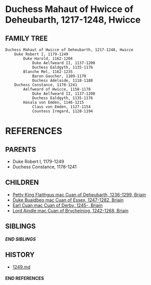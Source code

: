 # Duchess Mahaut of Hwicce of Deheubarth, 1217-1248, Hwicce

## FAMILY TREE 
```
Duchess Mahaut of Hwicce of Deheubarth, 1217-1248, Hwicce
    Duke Robert I, 1179-1249    
        Duke Harold, 1162-1204
            Duke Aelfweard II, 1137-1200
            Duchess Ealdgyth, 1135-1176
        Blanche Mel, 1162-1235
            Baron Gaucher, 1109-1170
            Duchess Adelaide, 1118-1188
    Duchess Constance, 1178-1241
        Aelfweard of Hwicce, 1158-1178
            Duke Aelfweard II, 1137-1200
            Duchess Ealdgyth, 1135-1176
        Hasala von Emden, 1146-1215
            Claus von Emden, 1127-1154
            Countess Irmgard, 1128-1194
```


# REFERENCES

## PARENTS 
* Duke Robert I, 1179-1249
* Duchess Constance, 1178-1241

## CHILDREN 
* [Petty King Flaithgus mac Cuan of Deheubarth, 1236-1299, Briain](p/flaithgus_mac_cuan_1236.md)
* [Duke Buaidbeo mac Cuan of Essex, 1247-1282, Briain](p/buaidbeo_mac_cuan_1247.md)
* [Earl Cuan mac Cuan of Derby, 1245-, Briain](p/cuan_mac_cuan_1245.md)
* [Lord Aindle mac Cuan of Brycheiniog, 1242-1268, Briain](p/aindle_mac_cuan_1242.md)

## SIBLINGS

##### END SIBLINGS  
## HISTORY
* [1249.md](../h/1249.md)

#### END REFERENCES

